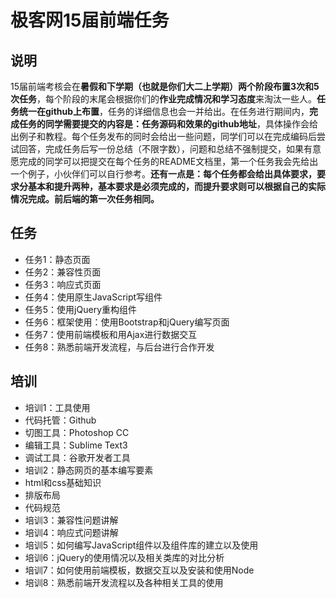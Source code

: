 # 极客网15届前端任务

## 说明

15届前端考核会在**暑假和下学期（也就是你们大二上学期）两个阶段布置3次和5次任务**，每个阶段的末尾会根据你们的**作业完成情况和学习态度**来淘汰一些人。**任务统一在github上布置**，任务的详细信息也会一并给出。在任务进行期间内，**完成任务的同学需要提交的内容是：任务源码和效果的github地址**，具体操作会给出例子和教程。每个任务发布的同时会给出一些问题，同学们可以在完成编码后尝试回答，完成任务后写一份总结（不限字数），问题和总结不强制提交，如果有意愿完成的同学可以把提交在每个任务的README文档里，第一个任务我会先给出一个例子，小伙伴们可以自行参考。**还有一点是：每个任务都会给出具体要求，要求分基本和提升两种，基本要求是必须完成的，而提升要求则可以根据自己的实际情况完成。前后端的第一次任务相同。**


## 任务
- 任务1：静态页面
- 任务2：兼容性页面
- 任务3：响应式页面
- 任务4：使用原生JavaScript写组件
- 任务5：使用jQuery重构组件
- 任务6：框架使用：使用Bootstrap和jQuery编写页面
- 任务7：使用前端模板和用Ajax进行数据交互
- 任务8：熟悉前端开发流程，与后台进行合作开发

## 培训
- 培训1：工具使用
 - 代码托管：Github
 - 切图工具：Photoshop CC
 - 编辑工具：Sublime Text3
 - 调试工具：谷歌开发者工具
- 培训2：静态网页的基本编写要素
 - html和css基础知识
 - 排版布局
 - 代码规范
- 培训3：兼容性问题讲解
- 培训4：响应式问题讲解
- 培训5：如何编写JavaScript组件以及组件库的建立以及使用
- 培训6：jQuery的使用情况以及相关类库的对比分析
- 培训7：如何使用前端模板，数据交互以及安装和使用Node
- 培训8：熟悉前端开发流程以及各种相关工具的使用